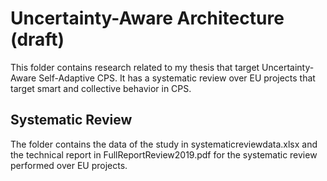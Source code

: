 # Uncertainty-Aware Architecture (draft)
This folder contains research related to my thesis that target Uncertainty-Aware Self-Adaptive CPS. It has a systematic review over EU projects that target smart and collective behavior in CPS.

Systematic Review
----------------------------------------------------------

The folder contains the data of the study in systematicreviewdata.xlsx and the technical report in FullReportReview2019.pdf for the systematic review performed over EU projects.
